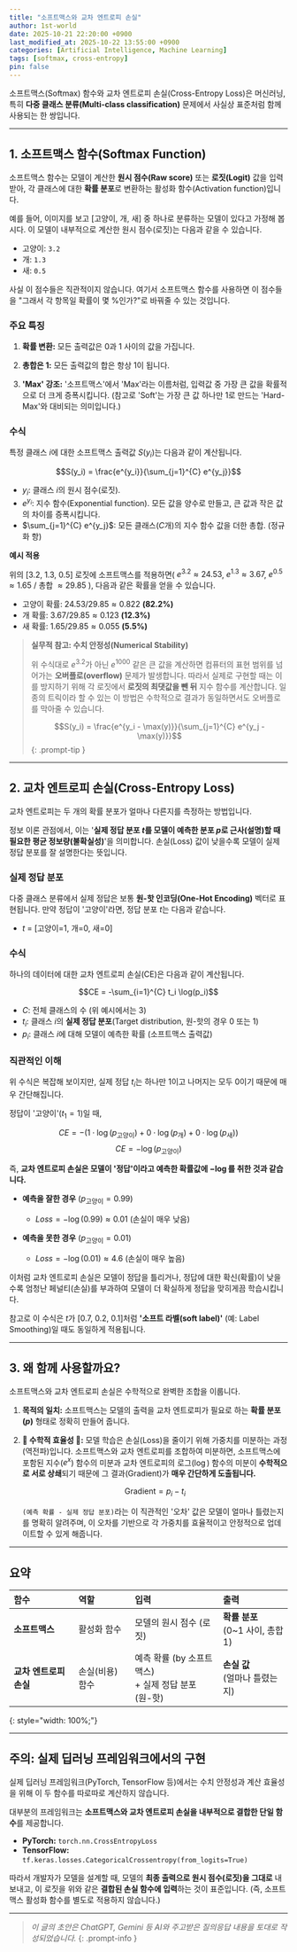 ```yaml
---
title: "소프트맥스와 교차 엔트로피 손실"
author: 1st-world
date: 2025-10-21 22:20:00 +0900
last_modified_at: 2025-10-22 13:55:00 +0900
categories: [Artificial Intelligence, Machine Learning]
tags: [softmax, cross-entropy]
pin: false
---
```


소프트맥스(Softmax) 함수와 교차 엔트로피 손실(Cross-Entropy Loss)은 머신러닝, 특히 **다중 클래스 분류(Multi-class classification)** 문제에서 사실상 표준처럼 함께 사용되는 한 쌍입니다.

---

## 1. 소프트맥스 함수(Softmax Function)

소프트맥스 함수는 모델이 계산한 **원시 점수(Raw score)** 또는 **로짓(Logit)** 값을 입력받아, 각 클래스에 대한 **확률 분포**로 변환하는 활성화 함수(Activation function)입니다.

예를 들어, 이미지를 보고 [고양이, 개, 새] 중 하나로 분류하는 모델이 있다고 가정해 봅시다. 이 모델이 내부적으로 계산한 원시 점수(로짓)는 다음과 같을 수 있습니다.

* 고양이: `3.2`
* 개: `1.3`
* 새: `0.5`

사실 이 점수들은 직관적이지 않습니다. 여기서 소프트맥스 함수를 사용하면 이 점수들을 "그래서 각 항목일 확률이 몇 %인가?"로 바꿔줄 수 있는 것입니다.

### 주요 특징

1.  **확률 변환:** 모든 출력값은 0과 1 사이의 값을 가집니다.

2.  **총합은 1:** 모든 출력값의 합은 항상 1이 됩니다.

3.  **'Max' 강조:** '소프트맥스'에서 'Max'라는 이름처럼, 입력값 중 가장 큰 값을 확률적으로 더 크게 증폭시킵니다. (참고로 'Soft'는 가장 큰 값 하나만 1로 만드는 'Hard-Max'와 대비되는 의미입니다.)

### 수식

특정 클래스 $i$에 대한 소프트맥스 출력값 $S(y_i)$는 다음과 같이 계산됩니다.

$$S(y_i) = \frac{e^{y_i}}{\sum_{j=1}^{C} e^{y_j}}$$

* $y_i$: 클래스 $i$의 원시 점수(로짓).
* $e^{y_i}$: 지수 함수(Exponential function). 모든 값을 양수로 만들고, 큰 값과 작은 값의 차이를 증폭시킵니다.
* $\sum_{j=1}^{C} e^{y_j}$: 모든 클래스($C$개)의 지수 함수 값을 더한 총합. (정규화 항)

**예시 적용**

위의 [3.2, 1.3, 0.5] 로짓에 소프트맥스를 적용하면( $e^{3.2} \approx 24.53$, $e^{1.3} \approx 3.67$, $e^{0.5} \approx 1.65$ / 총합 $\approx 29.85$ ), 다음과 같은 확률을 얻을 수 있습니다.

* 고양이 확률: $24.53 / 29.85 \approx 0.822$ **(82.2%)**
* 개 확률: $3.67 / 29.85 \approx 0.123$ **(12.3%)**
* 새 확률: $1.65 / 29.85 \approx 0.055$ **(5.5%)**

> **실무적 참고: 수치 안정성(Numerical Stability)**
>
> 위 수식대로 $e^{3.2}$가 아닌 $e^{1000}$ 같은 큰 값을 계산하면 컴퓨터의 표현 범위를 넘어가는 **오버플로(overflow)** 문제가 발생합니다. 따라서 실제로 구현할 때는 이를 방지하기 위해 각 로짓에서 **로짓의 최댓값을 뺀 뒤** 지수 함수를 계산합니다. 일종의 트릭이라 할 수 있는 이 방법은 수학적으로 결과가 동일하면서도 오버플로를 막아줄 수 있습니다.
>
> $$S(y_i) = \frac{e^{y_i - \max(y)}}{\sum_{j=1}^{C} e^{y_j - \max(y)}}$$
{: .prompt-tip }

---

## 2. 교차 엔트로피 손실(Cross-Entropy Loss)

교차 엔트로피는 두 개의 확률 분포가 얼마나 다른지를 측정하는 방법입니다.

정보 이론 관점에서, 이는 '**실제 정답 분포 $t$를 모델이 예측한 분포 $p$로 근사(설명)할 때 필요한 평균 정보량(불확실성)**'을 의미합니다. 손실(Loss) 값이 낮을수록 모델이 실제 정답 분포를 잘 설명한다는 뜻입니다.

### 실제 정답 분포

다중 클래스 분류에서 실제 정답은 보통 **원-핫 인코딩(One-Hot Encoding)** 벡터로 표현됩니다. 만약 정답이 '고양이'라면, 정답 분포 $t$는 다음과 같습니다.

* $t$ = [고양이=1, 개=0, 새=0]

### 수식

하나의 데이터에 대한 교차 엔트로피 손실(CE)은 다음과 같이 계산됩니다.

$$CE = -\sum_{i=1}^{C} t_i \log(p_i)$$

* $C$: 전체 클래스의 수 (위 예시에서는 3)
* $t_i$: 클래스 $i$의 **실제 정답 분포**(Target distribution, 원-핫의 경우 0 또는 1)
* $p_i$: 클래스 $i$에 대해 모델이 예측한 확률 (소프트맥스 출력값)

### 직관적인 이해

위 수식은 복잡해 보이지만, 실제 정답 $t_i$는 하나만 1이고 나머지는 모두 0이기 때문에 매우 간단해집니다.

정답이 '고양이'($t_1=1$)일 때,

$$CE = - ( 1 \cdot \log(p_{\text{고양이}}) + 0 \cdot \log(p_{\text{개}}) + 0 \cdot \log(p_{\text{새}}) )$$
$$CE = - \log(p_{\text{고양이}})$$

즉, **교차 엔트로피 손실은 모델이 '정답'이라고 예측한 확률값에 $-\log$를 취한 것과 같습니다.**

* **예측을 잘한 경우** ($p_{\text{고양이}}=0.99$)
    * $Loss = -\log(0.99) \approx 0.01$ (손실이 매우 낮음)

* **예측을 못한 경우** ($p_{\text{고양이}}=0.01$)
    * $Loss = -\log(0.01) \approx 4.6$ (손실이 매우 높음)

이처럼 교차 엔트로피 손실은 모델이 정답을 틀리거나, 정답에 대한 확신(확률)이 낮을수록 엄청난 페널티(손실)를 부과하여 모델이 더 확실하게 정답을 맞히게끔 학습시킵니다.

참고로 이 수식은 $t$가 [0.7, 0.2, 0.1]처럼 **'소프트 라벨(soft label)'** (예: Label Smoothing)일 때도 동일하게 적용됩니다.

---

## 3. 왜 함께 사용할까요?

소프트맥스와 교차 엔트로피 손실은 수학적으로 완벽한 조합을 이룹니다.

1. **목적의 일치:** 소프트맥스는 모델의 출력을 교차 엔트로피가 필요로 하는 **확률 분포($p$)** 형태로 정확히 만들어 줍니다.

2. **🌟 수학적 효율성 🌟:** 모델 학습은 손실(Loss)을 줄이기 위해 가중치를 미분하는 과정(역전파)입니다. 소프트맥스와 교차 엔트로피를 조합하여 미분하면, 소프트맥스에 포함된 지수($e^x$) 함수의 미분과 교차 엔트로피의 로그($\log$) 함수의 미분이 **수학적으로 서로 상쇄**되기 때문에 그 결과(Gradient)가 **매우 간단하게 도출됩니다.** 

    $$\text{Gradient} = p_i - t_i$$

    `(예측 확률 - 실제 정답 분포)`라는 이 직관적인 '오차' 값은 모델이 얼마나 틀렸는지를 명확히 알려주며, 이 오차를 기반으로 각 가중치를 효율적이고 안정적으로 업데이트할 수 있게 해줍니다.

---

## 요약

| **함수** | **역할** | **입력** | **출력** |
| :--- | :--- | :--- | :--- |
| **소프트맥스** | 활성화 함수 | 모델의 원시 점수 (로짓) | **확률 분포**<br>(0~1 사이, 총합 1) |
| **교차 엔트로피 손실** | 손실(비용) 함수 | 예측 확률 (by 소프트맥스)<br>+ 실제 정답 분포 (원-핫) | **손실 값**<br>(얼마나 틀렸는지) |
{: style="width: 100%;"}

---

## 주의: 실제 딥러닝 프레임워크에서의 구현

실제 딥러닝 프레임워크(PyTorch, TensorFlow 등)에서는 수치 안정성과 계산 효율성을 위해 이 두 함수를 따로따로 계산하지 않습니다.

대부분의 프레임워크는 **소프트맥스와 교차 엔트로피 손실을 내부적으로 결합한 단일 함수**를 제공합니다.
* **PyTorch:** `torch.nn.CrossEntropyLoss`
* **TensorFlow:** `tf.keras.losses.CategoricalCrossentropy(from_logits=True)`

따라서 개발자가 모델을 설계할 때, 모델의 **최종 출력으로 원시 점수(로짓)을 그대로** 내보내고, 이 로짓을 위와 같은 **결합된 손실 함수에 입력**하는 것이 표준입니다. (즉, 소프트맥스 활성화 함수를 별도로 적용하지 않습니다.)

---

> _이 글의 초안은 ChatGPT, Gemini 등 AI와 주고받은 질의응답 내용을 토대로 작성되었습니다._
{: .prompt-info }
